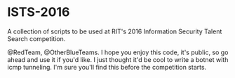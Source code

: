 # ISTS-2016
A collection of scripts to be used at RIT's 2016 Information Security Talent Search competition.

@RedTeam, @OtherBlueTeams.  I hope you enjoy this code, it's public, so go ahead and use it if you'd like. I just thought it'd be cool to write a botnet with icmp tunneling. I'm sure you'll find this before the competition starts.
